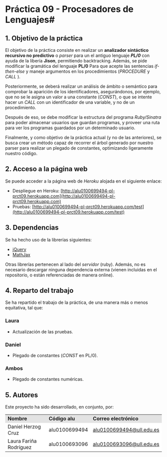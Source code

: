 # Práctica 09 - Procesadores de Lenguajes#
## 1. Objetivo de la práctica ##

El objetivo de la práctica consiste en realizar un **analizador sintáctico recursivo no predictivo** o *parser* para un el antiguo lenguaje ***PL/0*** con ayuda de la libería **Jison**, permitiendo backtracking. Además, se pide modificar la gramática del lenguaje **PL/0** Para que acepte las sentencias *if-then-else* y maneje argumentos en los procedimientos (*PROCEDURE* y *CALL* ). 

Posteriormente, se deberá realizar un análisis de ámbito o semántico para comprobar la aparición de los identificadores, asegurándonos, por ejemplo, que no se le asigna un valor a una constante (*CONST*), o que se intente hacer un *CALL* con un identificador de una variable, y no de un procedimiento.

Después de eso, se debe modificar la estructura del programa *Ruby/Sinatra* para poder almacenar usuarios que guardan programas, y proveer una ruta para ver los programas guardados por un determinado usuario.

Finalmente, y como objetivo de la práctica actual (y no de las anteriores), se busca crear un método capaz de recorrer el árbol generado por nuestro parser para realizar un plegado de constantes, optimizando ligeramente nuestro código.

## 2. Acceso a la página web ##
Se puede acceder a la página web de *Heroku* alojada en el siguiente enlace:

- Despliegue en Heroku: [http://alu0100699494-pl-prct09.herokuapp.com](http://alu0100699494-pl-prct09.herokuapp.com)
- Pruebas: [http://alu0100699494-pl-prct09.herokuapp.com/test](http://alu0100699494-pl-prct09.herokuapp.com/test)

## 3. Dependencias ##
Se ha hecho uso de la librerías siguientes:

- [jQuery](http://jquery.com/)
- [MathJax](http://docs.mathjax.org/en/latest/start.html)

Otras librerías pertenecen al lado del *servidor* (ruby). Además, no es necesario descargar ninguna dependencia externa (vienen incluidas en el repositorio, o están referenciadas de manera online).

## 4. Reparto del trabajo ##

Se ha repartido el trabajo de la práctica, de una manera más o menos equitativa, tal que:

### Laura ###
- Actualización de las pruebas.

### Daniel ###
- Plegado de constantes (*CONST* en PL/0).

### Ambos ###
- Plegado de constantes numéricas.


## 5. Autores ##
Este proyecto ha sido desarrollado, en conjunto, por:

<!-- Tabla -->
<table cellspacing="0">
  <tr  style="background-color: #E3E3E3;">
    <td> <b>Nombre</b> </td>
    <td> <b>Código alu</b> </td>
	<td> <b>Correo electrónico</b> </td>
  </tr>
  <tr style="background-color: #FFFFFF;">
    <td> Daniel Herzog Cruz </td>
    <td> alu0100699494 </td>
	<td> <a href="mailto:alu0100699494@ull.edu.es">alu0100699494@ull.edu.es</a> </td>
  </tr>
  <tr style="background-color: #FFFFFF;">
    <td> Laura Fariña Rodríguez </td>
    <td> alu0100693096 </td>
	<td> <a href="mailto:alu0100693096@ull.edu.es">alu0100693096@ull.edu.es</a> </td>
  </tr>
</table>
<!-- Fin tabla -->
